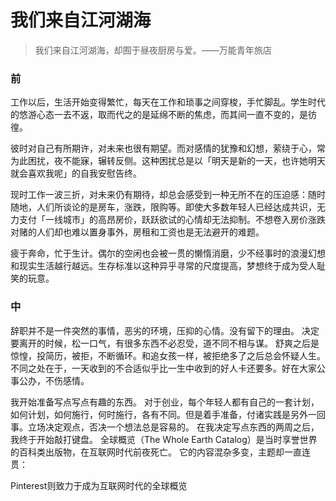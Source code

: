 # 我们来自江河湖海

> 我们来自江河湖海，却囿于昼夜厨房与爱。——万能青年旅店

### 前
工作以后，生活开始变得繁忙，每天在工作和琐事之间穿梭，手忙脚乱。学生时代的悠游心态一去不返，取而代之的是延绵不断的焦虑，而其间一直不变的，是彷徨。

彼时对自己有所期许，对未来也很有期望。而对感情的犹豫和幻想，萦绕于心，常为此困扰，夜不能寐，辗转反侧。这种困扰总是以「明天是新的一天，也许她明天就会喜欢我呢」的自我安慰告终。

现时工作一波三折，对未来仍有期待，却总会感受到一种无所不在的压迫感：随时随地，人们所谈论的是房车，涨跌，限购等。即使大多数年轻人已经达成共识，无力支付「一线城市」的高昂房价，跃跃欲试的心情却无法抑制。不想卷入房价涨跌对赌的人们却也难以置身事外，房租和工资也是无法避开的难题。

疲于奔命，忙于生计。偶尔的空闲也会被一贯的懒惰消磨，少不经事时的浪漫幻想和现实生活越行越远。生存标准以这种异乎寻常的尺度提高，梦想终于成为受人耻笑的玩意。

### 中
辞职并不是一件突然的事情，恶劣的环境，压抑的心情。没有留下的理由。
决定要离开的时候，松一口气，有很多东西不必忍受，道不同不相与谋。
舒爽之后是惊惶，投简历，被拒，不断循环。和追女孩一样，被拒绝多了之后总会怀疑人生。不同之处在于，一天收到的不合适似乎比一生中收到的好人卡还要多。好在大家公事公办，不伤感情。

我开始准备写点写点有趣的东西。
对于创业，每个年轻人都有自己的一套计划，如何计划，如何施行，何时施行，各有不同。但是着手准备，付诸实践是另外一回事。立场决定观点，否决一个想法总是容易的。
在我决定写点东西的两周之后，我终于开始敲打键盘。
全球概览（The Whole Earth Catalog）是当时享誉世界的百科类出版物，在互联网时代前夜死亡。
它的内容混杂多变，主题却一直连贯：

Pinterest则致力于成为互联网时代的全球概览


